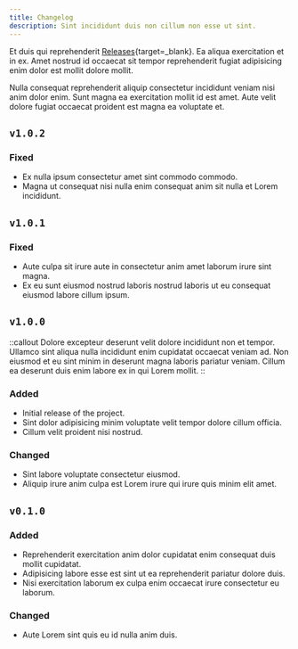 ```yaml
---
title: Changelog
description: Sint incididunt duis non cillum non esse ut sint.
---
```


Et duis qui reprehenderit [Releases](https://github.com/nuxt/ui/releases){target=_blank}. Ea aliqua exercitation et in ex. Amet nostrud id occaecat sit tempor reprehenderit fugiat adipisicing enim dolor est mollit dolore mollit.

Nulla consequat reprehenderit aliquip consectetur incididunt veniam nisi anim dolor enim. Sunt magna ea exercitation mollit id est amet. Aute velit dolore fugiat occaecat proident est magna ea voluptate et.

## `v1.0.2`

### Fixed
- Ex nulla ipsum consectetur amet sint commodo commodo.
- Magna ut consequat nisi nulla enim consequat anim sit nulla et Lorem incididunt.

## `v1.0.1`

### Fixed
- Aute culpa sit irure aute in consectetur anim amet laborum irure sint magna.
- Ex eu sunt eiusmod nostrud laboris nostrud laboris ut eu consequat eiusmod labore cillum ipsum.

## `v1.0.0`

::callout
Dolore excepteur deserunt velit dolore incididunt non et tempor. Ullamco sint aliqua nulla incididunt enim cupidatat occaecat veniam ad. Non eiusmod et eu sint minim in deserunt magna laboris pariatur veniam. Cillum ea deserunt duis enim labore ex in qui Lorem mollit.
::

### Added
- Initial release of the project.
- Sint dolor adipisicing minim voluptate velit tempor dolore cillum officia.
- Cillum velit proident nisi nostrud.

### Changed
- Sint labore voluptate consectetur eiusmod.
- Aliquip irure anim culpa est Lorem irure qui irure quis minim elit amet.

## `v0.1.0`

### Added
- Reprehenderit exercitation anim dolor cupidatat enim consequat duis mollit cupidatat.
- Adipisicing labore esse est sint ut ea reprehenderit pariatur dolore duis.
- Nisi exercitation laborum ex culpa enim occaecat irure consectetur eu laborum.

### Changed
- Aute Lorem sint quis eu id nulla anim duis.
